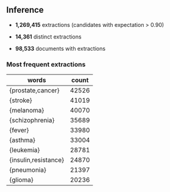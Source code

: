 

## Inference

* **1,269,415** extractions (candidates with expectation > 0.90)

* **14,361** distinct extractions


* **98,533** documents with extractions



### Most frequent extractions
<table class="table table-stripped">
<thead><tr>
<th>words</th>
<th>count</th>
</tr></thead>
<tbody>
<tr><td>{prostate,cancer}</td><td>42526</td></tr>
<tr><td>{stroke}</td><td>41019</td></tr>
<tr><td>{melanoma}</td><td>40070</td></tr>
<tr><td>{schizophrenia}</td><td>35689</td></tr>
<tr><td>{fever}</td><td>33980</td></tr>
<tr><td>{asthma}</td><td>33004</td></tr>
<tr><td>{leukemia}</td><td>28781</td></tr>
<tr><td>{insulin,resistance}</td><td>24870</td></tr>
<tr><td>{pneumonia}</td><td>21397</td></tr>
<tr><td>{glioma}</td><td>20236</td></tr>
</tbody>
</table>


